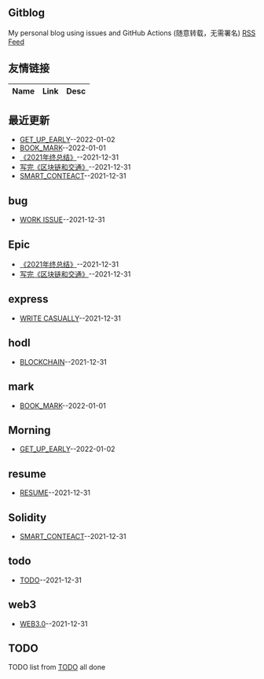 ## Gitblog
My personal blog using issues and GitHub Actions (随意转载，无需署名)
[RSS Feed](https://raw.githubusercontent.com/linziyang1106/2022/master/feed.xml)
## 友情链接
| Name | Link | Desc | 
 | ---- | ---- | ---- |
## 最近更新
- [GET_UP_EARLY](https://github.com/linziyang1106/2022/issues/12)--2022-01-02
- [BOOK_MARK](https://github.com/linziyang1106/2022/issues/11)--2022-01-01
- [《2021年终总结》](https://github.com/linziyang1106/2022/issues/10)--2021-12-31
- [写完《区块链和交通》](https://github.com/linziyang1106/2022/issues/8)--2021-12-31
- [SMART_CONTEACT](https://github.com/linziyang1106/2022/issues/7)--2021-12-31
## bug
- [WORK ISSUE](https://github.com/linziyang1106/2022/issues/2)--2021-12-31
## Epic
- [《2021年终总结》](https://github.com/linziyang1106/2022/issues/10)--2021-12-31
- [写完《区块链和交通》](https://github.com/linziyang1106/2022/issues/8)--2021-12-31
## express
- [WRITE CASUALLY](https://github.com/linziyang1106/2022/issues/3)--2021-12-31
## hodl
- [BLOCKCHAIN](https://github.com/linziyang1106/2022/issues/5)--2021-12-31
## mark
- [BOOK_MARK](https://github.com/linziyang1106/2022/issues/11)--2022-01-01
## Morning
- [GET_UP_EARLY](https://github.com/linziyang1106/2022/issues/12)--2022-01-02
## resume
- [RESUME](https://github.com/linziyang1106/2022/issues/4)--2021-12-31
## Solidity
- [SMART_CONTEACT](https://github.com/linziyang1106/2022/issues/7)--2021-12-31
## todo
- [TODO](https://github.com/linziyang1106/2022/issues/1)--2021-12-31
## web3
- [WEB3.0](https://github.com/linziyang1106/2022/issues/6)--2021-12-31
## TODO
TODO list from [TODO](https://github.com/linziyang1106/2022/issues/1) all done

